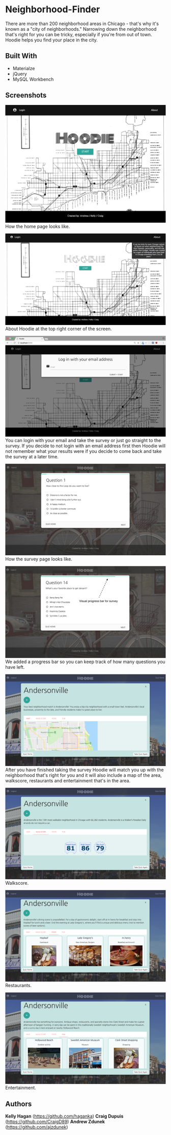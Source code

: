 # Neighborhood-Finder

There are more than 200 neighborhood areas in Chicago - that's why it's known as a "city of neighborhoods." Narrowing down the neighborhood that's right for you can be tricky, especially if you're from out of town. Hoodie helps you find your place in the city. 

## Built With

- Materialze
- jQuery
- MySQL Workbench 

## Screenshots

![picture](public/home.jpg)
How the home page looks like.

![picture](public/about.jpg)
About Hoodie at the top right corner of the screen.

![picture](public/login.jpg)
You can login with your email and take the survey or just go straight to the survey. If you decide to not login with an email address first then Hoodie will not remember what your results were if you decide to come back and take the survey at a later time.

![picture](public/questions-page.jpg)
How the survey page looks like.

![picture](public/progressbar.png)
We added a progress bar so you can keep track of how many questions you have left.

![picture](public/results.jpg)
After you have finished taking the survey Hoodie will match you up with the neighborhood that's right for you and it will also include a map of the area, walkscore, restaurants and entertainment that's in the area.

![picture](public/walkscore.png)
Walkscore.

![picture](public/food.png)
Restaurants. 

![picture](public/fun.png)
Entertainment.



## Authors

**Kelly Hagan** (https://github.com/haganka)
**Craig Dupuis** (https://github.com/CraigD89)
**Andrew Zdunek** (https://github.com/ajzdunek)

